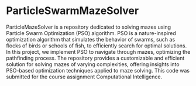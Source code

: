 # ParticleSwarmMazeSolver
 ParticleMazeSolver is a repository dedicated to solving mazes using Particle Swarm Optimization (PSO) algorithm. PSO is a nature-inspired optimization algorithm that simulates the behavior of swarms, such as flocks of birds or schools of fish, to efficiently search for optimal solutions. In this project, we implement PSO to navigate through mazes, optimizing the pathfinding process. The repository provides a customizable and efficient solution for solving mazes of varying complexities, offering insights into PSO-based optimization techniques applied to maze solving. This code was submitted for the course assignment Computational Intelligence.
